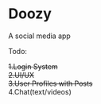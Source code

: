 # Doozy
 
 A social media app




 Todo:


 ~~1.Login System~~  
 ~~2.UI/UX~~  
 ~~3.User Profiles with Posts~~  
 4.Chat(text/videos)







